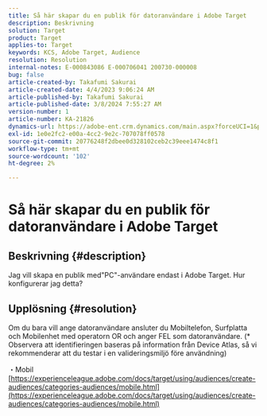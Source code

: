 ```yaml
---
title: Så här skapar du en publik för datoranvändare i Adobe Target
description: Beskrivning
solution: Target
product: Target
applies-to: Target
keywords: KCS, Adobe Target, Audience
resolution: Resolution
internal-notes: E-000843086 E-000706041 200730-000008
bug: false
article-created-by: Takafumi Sakurai
article-created-date: 4/4/2023 9:06:24 AM
article-published-by: Takafumi Sakurai
article-published-date: 3/8/2024 7:55:27 AM
version-number: 1
article-number: KA-21826
dynamics-url: https://adobe-ent.crm.dynamics.com/main.aspx?forceUCI=1&pagetype=entityrecord&etn=knowledgearticle&id=e3ecdcf4-c7d2-ed11-a7c7-6045bd006ce9
exl-id: 1e0e2fc2-e00a-4cc2-9e2c-707078ff0578
source-git-commit: 20776248f2dbee0d328102ceb2c39eee1474c8f1
workflow-type: tm+mt
source-wordcount: '102'
ht-degree: 2%

---
```


# Så här skapar du en publik för datoranvändare i Adobe Target

## Beskrivning {#description}

Jag vill skapa en publik med&quot;PC&quot;-användare endast i Adobe Target. Hur konfigurerar jag detta?

## Upplösning {#resolution}


Om du bara vill ange datoranvändare ansluter du Mobiltelefon, Surfplatta och Mobilenhet med operatorn OR och anger FEL som datoranvändare. (\* Observera att identifieringen baseras på information från Device Atlas, så vi rekommenderar att du testar i en valideringsmiljö före användning)

・Mobil
[https://experienceleague.adobe.com/docs/target/using/audiences/create-audiences/categories-audiences/mobile.html](https://experienceleague.adobe.com/docs/target/using/audiences/create-audiences/categories-audiences/mobile.html)
